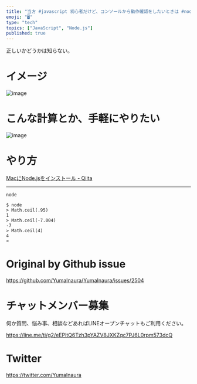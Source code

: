 ```yaml
---
title: "当方 #javascript 初心者だけど、コンソールから動作確認をしたいときは #node を使えば良いのでは？ ブラウザ開きたくないし。"
emoji: "🖥"
type: "tech"
topics: ["JavaScript", "Node.js"]
published: true
---
```


正しいかどうかは知らない。

# イメージ

![image](https://user-images.githubusercontent.com/13635059/65381992-5b86a000-dd37-11e9-80da-14f9fccd8ee6.png)

# こんな計算とか、手軽にやりたい

![image](https://user-images.githubusercontent.com/13635059/65382015-c0da9100-dd37-11e9-977f-a9ad415ac5ec.png)

# やり方

[MacにNode.jsをインストール - Qiita](https://qiita.com/kyosuke5_20/items/c5f68fc9d89b84c0df09)

---

```
node
```

```
$ node
> Math.ceil(.95)
1
> Math.ceil(-7.004)
-7
> Math.ceil(4)
4
>
```



# Original by Github issue

https://github.com/YumaInaura/YumaInaura/issues/2504








<!-- Update From Qiita API -->

# チャットメンバー募集


何か質問、悩み事、相談などあればLINEオープンチャットもご利用ください。

https://line.me/ti/g2/eEPltQ6Tzh3pYAZV8JXKZqc7PJ6L0rpm573dcQ





# Twitter


https://twitter.com/YumaInaura


<!-- Update From Qiita API -->


